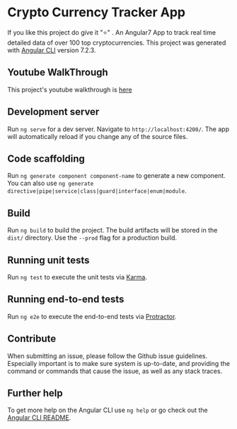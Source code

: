 # Crypto Currency Tracker App
If you like this project do give it ":star:" .
An Angular7 App to track real time detailed data of over 100 top cryptocurrencies.
This project was generated with [Angular CLI](https://github.com/angular/angular-cli) version 7.2.3.

## Youtube WalkThrough
This project's youtube walkthrough is [here](https://youtu.be/292A8yq2U2A)

## Development server

Run `ng serve` for a dev server. Navigate to `http://localhost:4200/`. The app will automatically reload if you change any of the source files.

## Code scaffolding

Run `ng generate component component-name` to generate a new component. You can also use `ng generate directive|pipe|service|class|guard|interface|enum|module`.

## Build

Run `ng build` to build the project. The build artifacts will be stored in the `dist/` directory. Use the `--prod` flag for a production build.

## Running unit tests

Run `ng test` to execute the unit tests via [Karma](https://karma-runner.github.io).

## Running end-to-end tests

Run `ng e2e` to execute the end-to-end tests via [Protractor](http://www.protractortest.org/).

## Contribute
When submitting an issue, please follow the Github issue guidelines. Especially important is to make sure system is up-to-date, and providing the command or commands that cause the issue, as well as any stack traces.

## Further help

To get more help on the Angular CLI use `ng help` or go check out the [Angular CLI README](https://github.com/angular/angular-cli/blob/master/README.md).
